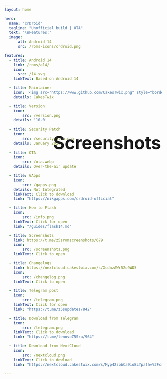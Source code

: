 ```yaml
---
layout: home

hero:
  name: "crDroid"
  tagline: "Unofficial build | OTA"
  text: "\nFeatures:"
  image: 
      alt: Android 14
      src: /roms-icons/crdroid.png

features:
  - title: Android 14
    link: /roms/a14/
    icon: 
      src: /14.svg
    linkText: Based on Android 14

  - title: Maintainer
    icon: '<img src="https://www.github.com/CakesTwix.png" style="border-radius: 10%;"/>'
    details: CakesTwix

  - title: Version
    icon: 
        src: /version.png
    details: '10.0'
  
  - title: Security Patch
    icon: 
        src: /securitypatch.png
    details: January 2024
  
  - title: OTA
    icon: 
        src: /ota.webp
    details: Over-the-air update

  - title: GApps
    icon: 
        src: /gapps.png
    details: Not Integrated
    linkText: Click to download
    link: "https://nikgapps.com/crdroid-official"

  - title: How to Flash
    icon: 
        src: /info.png
    linkText: Click for open
    link: "/guides/flash14.md"

  - title: Screenshots
    link: https://t.me/z5sromscreenshots/679
    icon: 
        src: /screenshots.png
    linkText: Click to open

  - title: Changelogs
    link: https://nextcloud.cakestwix.com/s/XcdnzAWr52o9WD5
    icon: 
        src: /changelog.png
    linkText: Click to open

  - title: Telegram post
    icon: 
        src: /telegram.png
    linkText: Click for open
    link: "https://t.me/z5supdates/842"

  - title: Download from Telegram
    icon: 
        src: /telegram.png
    linkText: Click to download
    link: "https://t.me/lenovoZ5Sru/964"

  - title: Download from NextCloud
    icon: 
        src: /nextcloud.png
    linkText: Click to dowload
    link: "https://nextcloud.cakestwix.com/s/Myp42zobCa9ioBL?path=%2FcrDroid"

---
```


<div class="centeredDiv">
<h3 style="font-size: 56px;">Screenshots</h3>
</div>

<DCarouselIndicator>
  <template #default="page">
  <div class="box_images">
    <div :class="['panel', page.pageIndex === 1 ? 'active' : '']" @click="page.setPageIndex(1)">
      <h3>Status bar</h3>
    </div>
    <div :class="['panel', page.pageIndex === 2 ? 'active' : '']" @click="page.setPageIndex(2)">
      <h3>Quick settings</h3>
    </div>
    <div :class="['panel', page.pageIndex === 3 ? 'active' : '']" @click="page.setPageIndex(3)">
      <h3>Lock Screen</h3>
    </div>
    <div :class="['panel', page.pageIndex === 4 ? 'active' : '']" @click="page.setPageIndex(4)">
      <h3>Navigation</h3>
    </div>
    <div :class="['panel', page.pageIndex === 5 ? 'active' : '']" @click="page.setPageIndex(5)">
      <h3>Buttons</h3>
    </div>
    <div :class="['panel', page.pageIndex === 6 ? 'active' : '']" @click="page.setPageIndex(6)">
      <h3>User Interface</h3>
    </div>
    <div :class="['panel', page.pageIndex === 7 ? 'active' : '']" @click="page.setPageIndex(7)">
      <h3>Notification</h3>
    </div>
    <div :class="['panel', page.pageIndex === 8 ? 'active' : '']" @click="page.setPageIndex(8)">
      <h3>Sound</h3>
    </div>
    <div :class="['panel', page.pageIndex === 9 ? 'active' : '']" @click="page.setPageIndex(9)">
      <h3>Miscellaneous</h3>
    </div>
  </div>
  </template>
</DCarouselIndicator>


<style>
.centeredDiv {
  position:absolute;
  top: 10%;
  left: 40%;
}

.box_images {
  margin-top: 130px;
  display: flex;
  width: 60%;
}

.panel {
  background-size: contain;
  background-position: center;
  background-repeat: no-repeat;
  height: 60vh;
  cursor: pointer;
  flex: 0.5;
  margin: 10px;
  position: relative;
  -webkit-transition: all 700ms ease-in;
  transition: all 700ms ease-in;
}
.panel:nth-child(1){
  background-image: url("https://crdroid.net/img/gallery/gallery-1.webp");
}
.panel:nth-child(2){
  background-image: url("https://crdroid.net/img/gallery/gallery-2.webp");
}
.panel:nth-child(3){
  background-image: url("https://crdroid.net/img/gallery/gallery-3.webp");
}
.panel:nth-child(4){
  background-image: url("https://crdroid.net/img/gallery/gallery-4.webp");
}
.panel:nth-child(5){
  background-image: url("https://crdroid.net/img/gallery/gallery-5.webp");
}
.panel:nth-child(6){
  background-image: url("https://crdroid.net/img/gallery/gallery-6.webp");
}
.panel:nth-child(7){
  background-image: url("https://crdroid.net/img/gallery/gallery-7.webp");
}
.panel:nth-child(8){
  background-image: url("https://crdroid.net/img/gallery/gallery-8.webp");
}
.panel:nth-child(9){
  background-image: url("https://crdroid.net/img/gallery/gallery-9.webp");
}

.panel h3 {
  font-size: 24px;
  position: absolute;
  bottom: -50px;
  left: 20px;
  margin: 0;
  opacity: 0;
}

.panel.active {
  flex: 2;
}

.panel.active h3 {
  opacity: 1;
  transition: opacity 0.3s ease-in 0.4s;
}
</style>




